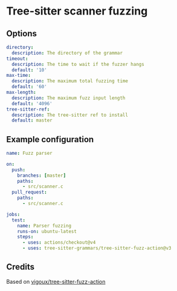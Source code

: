 # Tree-sitter scanner fuzzing

## Options

```yaml
directory:
  description: The directory of the grammar
timeout:
  description: The time to wait if the fuzzer hangs
  default: '10'
max-time:
  description: The maximum total fuzzing time
  default: '60'
max-length:
  description: The maximum fuzz input length
  default: '4096'
tree-sitter-ref:
  description: The tree-sitter ref to install
  default: master
```

## Example configuration

```yaml
name: Fuzz parser

on:
  push:
    branches: [master]
    paths:
      - src/scanner.c
  pull_request:
    paths:
      - src/scanner.c

jobs:
  test:
    name: Parser fuzzing
    runs-on: ubuntu-latest
    steps:
      - uses: actions/checkout@v4
      - uses: tree-sitter-grammars/tree-sitter-fuzz-action@v3
```

## Credits

Based on [vigoux/tree-sitter-fuzz-action](https://github.com/vigoux/tree-sitter-fuzz-action)
